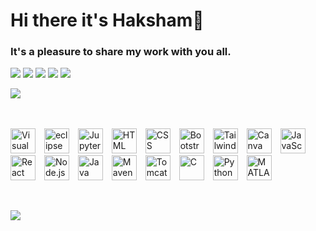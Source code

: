 # Hi there it's Haksham👋
### It's a pleasure to share my work with you all.

![](https://github-readme-stats.vercel.app/api?username=Haksham&show_icons=true&theme=dracula)
![](https://github-readme-streak-stats.herokuapp.com/?user=haksham&theme=dracula)
![](https://github-readme-stats.vercel.app/api/top-langs/?username=haksham&theme=dracula&layout=compact)
![](https://leetcard.jacoblin.cool/Harsh_V_M?width=300&height=200&hide=ranking,total-solved-text,easy-solved-count,medium-solved-count,hard-solved-count)
![](https://geeks-for-geeks-stats-api.vercel.app/?userName=extraonb6uh)

![](https://github-profile-trophy.vercel.app/?username=Haksham&theme=dracula)


<br/><br/>
<img width="40" src="https://user-images.githubusercontent.com/25181517/192108891-d86b6220-e232-423a-bf5f-90903e6887c3.png" alt="Visual Studio Code" style="margin-right:10px;" title="Visual Studio Code"/>
<img width="40" src="https://user-images.githubusercontent.com/25181517/192108892-6e9b5cdf-4e35-4a70-ad9a-801a93a07c1c.png" alt="eclipse" style="margin-right:10px;" title="eclipse"/>
<img width="40" src="https://user-images.githubusercontent.com/25181517/183914128-3fc88b4a-4ac1-40e6-9443-9a30182379b7.png" alt="Jupyter Notebook" style="margin-right:10px;" title="Jupyter Notebook"/>
<img width="40" src="https://user-images.githubusercontent.com/25181517/192158954-f88b5814-d510-4564-b285-dff7d6400dad.png" alt="HTML" style="margin-right:10px;" title="HTML"/>
<img width="40" src="https://user-images.githubusercontent.com/25181517/183898674-75a4a1b1-f960-4ea9-abcb-637170a00a75.png" alt="CSS" style="margin-right:10px;" title="CSS"/>
<img width="40" src="https://user-images.githubusercontent.com/25181517/183898054-b3d693d4-dafb-4808-a509-bab54cf5de34.png" alt="Bootstrap" style="margin-right:10px;" title="Bootstrap"/>
<img width="40" src="https://user-images.githubusercontent.com/25181517/202896760-337261ed-ee92-4979-84c4-d4b829c7355d.png" alt="Tailwind CSS" style="margin-right:10px;" title="Tailwind CSS"/>
<img width="40" src="https://github-production-user-asset-6210df.s3.amazonaws.com/136815194/253220886-02494c7c-de6a-43a6-9293-6369696842ed.png" alt="Canva" style="margin-right:10px;" title="Canva"/>
<img width="40" src="https://user-images.githubusercontent.com/25181517/117447155-6a868a00-af3d-11eb-9cfe-245df15c9f3f.png" alt="JavaScript" style="margin-right:10px;" title="JavaScript"/>
<img width="40" src="https://user-images.githubusercontent.com/25181517/183897015-94a058a6-b86e-4e42-a37f-bf92061753e5.png" alt="React" style="margin-right:10px;" title="React"/>
<img width="40" src="https://user-images.githubusercontent.com/25181517/183568594-85e280a7-0d7e-4d1a-9028-c8c2209e073c.png" alt="Node.js" style="margin-right:10px;" title="Node.js"/>
<img width="40" src="https://user-images.githubusercontent.com/25181517/117201156-9a724800-adec-11eb-9a9d-3cd0f67da4bc.png" alt="Java" style="margin-right:10px;" title="Java"/>
<img width="40" src="https://user-images.githubusercontent.com/25181517/117207242-07d5a700-adf4-11eb-975e-be04e62b984b.png" alt="Maven" style="margin-right:10px;" title="Maven"/>
<img width="40" src="https://user-images.githubusercontent.com/25181517/183894676-137319b5-1364-4b6a-ba4f-e9fc94ddc4aa.png" alt="Tomcat" style="margin-right:10px;" title="Tomcat"/>
<img width="40" src="https://user-images.githubusercontent.com/25181517/192106070-46255bcf-65e6-4c6b-a296-bf8d0d8fb2a7.png" alt="C" style="margin-right:10px;" title="C"/>
<img width="40" src="https://user-images.githubusercontent.com/25181517/183423507-c056a6f9-1ba8-4312-a350-19bcbc5a8697.png" alt="Python" style="margin-right:10px;" title="Python"/>
<img width="40" src="https://user-images.githubusercontent.com/25181517/192106593-610ee31c-995e-4f24-b8e1-0f18eead6fae.png" alt="MATLAB" style="margin-right:10px;" title="MATLAB"/>

<br/>

![](https://komarev.com/ghpvc/?username=Haksham&style=rounded&label=++😏~+&abbreviated=true&color=blueviolet)


<!--
**Haksham/Haksham** is a ✨ _special_ ✨ repository because its `README.md` (this file) appears on your GitHub profile.

Here are some ideas to get you started:

- 🔭 I’m currently working on ...
- 🌱 I’m currently learning ...
- 👯 I’m looking to collaborate on ...
- 🤔 I’m looking for help with ...
- 💬 Ask me about ...
- 📫 How to reach me: ...
- 😄 Pronouns: ...
- ⚡ Fun fact: ...

git cloned to vscode

ctrl+shift+V or Ctrl+K V= preview

git add .
git commit -m"update"
git pull
git push origin main 
-->

